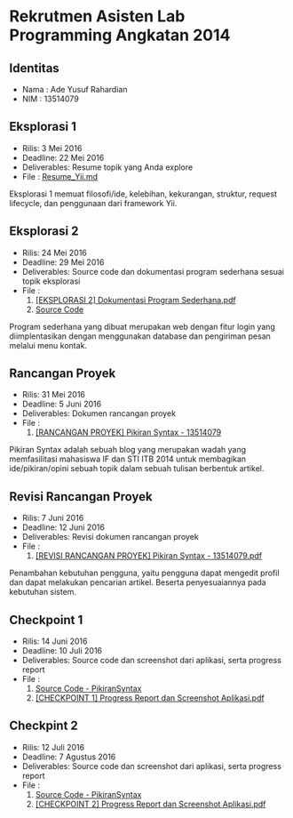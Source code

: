 # Rekrutmen Asisten Lab Programming Angkatan 2014

## Identitas
* Nama  : Ade Yusuf Rahardian
* NIM   : 13514079

## Eksplorasi 1
* Rilis: 3 Mei 2016
* Deadline: 22 Mei 2016
* Deliverables: Resume topik yang Anda explore
* File : [Resume_Yii.md](https://github.com/adeyura/rekrutmen-labpro/blob/master/Resume_Yii.md)

Eksplorasi 1 memuat filosofi/ide, kelebihan, kekurangan, struktur, request lifecycle, dan penggunaan dari framework Yii.

## Eksplorasi 2
* Rilis: 24 Mei 2016
* Deadline: 29 Mei 2016
* Deliverables: Source code dan dokumentasi program sederhana sesuai topik eksplorasi
* File :
  1. [[EKSPLORASI 2] Dokumentasi Program Sederhana.pdf](https://github.com/adeyura/rekrutmen-labpro/blob/master/%5BEKSPLORASI%202%5D%20Dokumentasi%20Program%20Sederhana.pdf)
  2. [Source Code](https://github.com/adeyura/rekrutmen-labpro/tree/master/programSederhana)

Program sederhana yang dibuat merupakan web dengan fitur login yang diimplentasikan dengan menggunakan database dan pengiriman pesan melalui menu kontak.

## Rancangan Proyek
* Rilis: 31 Mei 2016
* Deadline: 5 Juni 2016
* Deliverables: Dokumen rancangan proyek
* File :
  1. [[RANCANGAN PROYEK] Pikiran Syntax - 13514079](https://github.com/adeyura/rekrutmen-labpro/blob/master/%5BRANCANGAN%20PROYEK%5D%20Pikiran%20Syntax%20-%2013514079.pdf)

Pikiran Syntax adalah sebuah blog yang merupakan wadah yang memfasilitasi mahasiswa IF dan  STI ITB 2014 untuk membagikan ide/pikiran/opini sebuah topik dalam sebuah tulisan berbentuk artikel.

## Revisi Rancangan Proyek

* Rilis: 7 Juni 2016
* Deadline: 12 Juni 2016
* Deliverables: Revisi dokumen rancangan proyek
* File :
  1. [[REVISI RANCANGAN PROYEK] Pikiran Syntax - 13514079.pdf](https://github.com/adeyura/rekrutmen-labpro/blob/master/%5BREVISI%20RANCANGAN%20PROYEK%5D%20Pikiran%20Syntax%20-%2013514079.pdf)

Penambahan kebutuhan pengguna, yaitu pengguna dapat mengedit profil dan dapat melakukan pencarian artikel. Beserta penyesuaiannya pada kebutuhan sistem.

## Checkpoint 1
* Rilis: 14 Juni 2016
* Deadline: 10 Juli 2016
* Deliverables: Source code dan screenshot dari aplikasi, serta progress report
* File :
  1. [Source Code - PikiranSyntax](https://github.com/adeyura/rekrutmen-labpro/tree/master/PikiranSyntax)
  2. [[CHECKPOINT 1] Progress Report dan Screenshot Aplikasi.pdf](https://github.com/adeyura/rekrutmen-labpro/blob/master/%5BCHECKPOINT%201%5D%20Progress%20Report%20dan%20Screenshot%20Aplikasi.pdf)

## Checkpint 2
* Rilis: 12 Juli 2016
* Deadline: 7 Agustus 2016
* Deliverables: Source code dan screenshot dari aplikasi, serta progress report
* File :
  1. [Source Code - PikiranSyntax](https://github.com/adeyura/rekrutmen-labpro/tree/master/PikiranSyntax)
  2. [[CHECKPOINT 2] Progress Report dan Screenshot Aplikasi.pdf](https://github.com/adeyura/rekrutmen-labpro/blob/master/%5BCHECKPOINT%202%5D%20Progress%20Report%20dan%20Screenshot%20Aplikasi.pdf)
